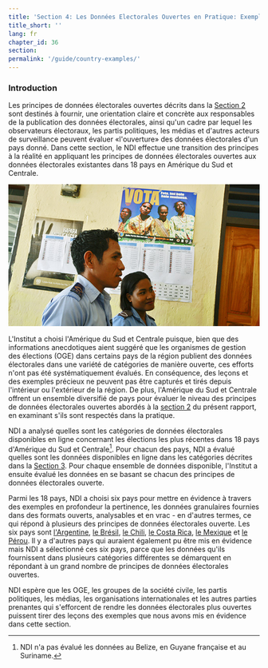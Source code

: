 ```yaml
---
title: 'Section 4: Les Données Electorales Ouvertes en Pratique: Exemples d&#39;Amérique Latine'
title_short: ''
lang: fr
chapter_id: 36
section:
permalink: '/guide/country-examples/'
---
```


### Introduction

Les principes de données électorales ouvertes décrits dans la [Section 2](/fr/guide/principles/) sont destinés à fournir, une orientation claire et concrète aux responsables de la publication des données électorales, ainsi qu'un cadre par lequel les observateurs électoraux, les partis politiques, les médias et d'autres acteurs de surveillance peuvent évaluer «l'ouverture» des données électorales d'un pays donné. Dans cette section, le NDI effectue une transition des principes à la réalité en appliquant les principes de données électorales ouvertes aux données électorales existantes dans 18 pays en Amérique du Sud et Centrale.

![Photo d'ONU, Martine Perret](/assets/images/guide/UN-Photo-Martine-Perret-408086.jpg)

L'Institut a choisi l'Amérique du Sud et Centrale puisque, bien que des informations anecdotiques aient suggéré que les organismes de gestion des élections (OGE) dans certains pays de la région publient des données électorales dans une variété de catégories de manière ouverte, ces efforts n'ont pas été systématiquement évalués. En conséquence, des leçons et des exemples précieux ne peuvent pas être capturés et tirés depuis l'intérieur ou l'extérieur de la région. De plus, l'Amérique du Sud et Centrale offrent un ensemble diversifié de pays pour évaluer le niveau des principes de données électorales ouvertes abordés à la [section 2](/fr/guide/principles/) du présent rapport, en examinant s'ils sont respectés dans la pratique.

NDI a analysé quelles sont les catégories de données électorales disponibles en ligne concernant les élections les plus récentes dans 18 pays d'Amérique du Sud et Centrale[^1]. Pour chacun des pays, NDI a évalué quelles sont les données disponibles en ligne dans les catégories décrites dans la [Section 3](/fr/guide/key-categories/). Pour chaque ensemble de données disponible, l'Institut a ensuite évalué les données en se basant se chacun des principes de données électorales ouverte.

Parmi les 18 pays, NDI a choisi six pays pour mettre en évidence à travers des exemples en profondeur la pertinence, les données granulaires fournies dans des formats ouverts, analysables et en vrac - en d'autres termes, ce qui répond à plusieurs des principes de données électorales ouverte. Les six pays sont [l'Argentine](/fr/guide/country-examples/argentina/), [le Brésil](/fr/guide/country-examples/brazil/), [le Chili](/fr/guide/country-examples/chile/), [le Costa Rica](/fr/guide/country-examples/costa-rica/), [le Mexique](/fr/guide/country-examples/mexico/) et [le Pérou](/fr/guide/country-examples/peru/). Il y a d'autres pays qui auraient également pu être mis en évidence mais NDI a sélectionné ces six pays, parce que les données qu'ils fournissent dans plusieurs catégories différentes se démarquent en répondant à un grand nombre de principes de données électorales ouvertes.

NDI espère que les OGE, les groupes de la société civile, les partis politiques, les médias, les organisations internationales et les autres parties prenantes qui s'efforcent de rendre les données électorales plus ouvertes puissent tirer des leçons des exemples que nous avons mis en évidence dans cette section.

[^1]: NDI n'a pas évalué les données au Belize, en Guyane française et au Suriname.
